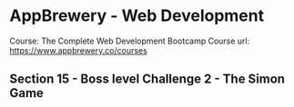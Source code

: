 # AppBrewery - Web Development

Course: The Complete Web Development Bootcamp
Course url: https://www.appbrewery.co/courses

## Section 15 - Boss level Challenge 2 - The Simon Game
